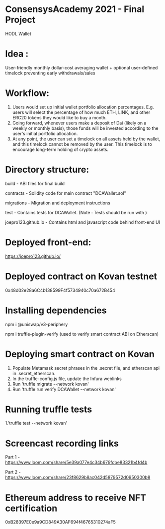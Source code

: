 # ConsensysAcademy 2021 - Final Project
HODL Wallet

# Idea : 
User-friendly monthly dollar-cost averaging wallet + optional user-defined timelock preventing early withdrawals/sales

# Workflow:
1. Users would set up initial wallet portfolio allocation percentages. E.g. users will select the percentage of how much ETH, LINK, and other ERC20 tokens they would like to buy a month. 
2. Going forward, whenever users make a deposit of Dai (likely on a weekly or monthly basis), those funds will be invested according to the user's initial portfolio allocation.
3. At any point, the user can set a timelock on all assets held by the wallet, and this timelock cannot be removed by the user. This timelock is to encourage long-term holding of crypto assets.

# Directory structure:
build - ABI files for final build

contracts - Solidity code for main contract "DCAWallet.sol"

migrations - Migration and deployment instructions

test - Contains tests for DCAWallet. (Note : Tests should be run with )

joepro123.github.io - Contains html and javascript code behind front-end UI


# Deployed front-end:
https://joepro123.github.io/

# Deployed contract on Kovan testnet
0x48d02e28a6C4b138599F4f5734940c70a672B454

# Installing dependencies
npm i @uniswap/v3-periphery

npm i truffle-plugin-verify  (used to verify smart contract ABI on Etherscan)

# Deploying smart contract on Kovan
1. Populate Metamask secret phrases in the .secret file, and etherscan api in .secret_etherscan.
2. In the truffle-config.js file, update the Infura weblinks 
3. Run 'truffle migrate --network kovan'
4. Run 'truffle run verify DCAWallet --network kovan'


# Running truffle tests
1.'truffle test --network kovan'

# Screencast recording links
Part 1 - https://www.loom.com/share/5e39a077e4c34b679fcbe83321b4fd4b

Part 2 - https://www.loom.com/share/23f8629b8ac042d5879572d0950300b8 

# Ethereum address to receive NFT certification
0xB28397E0e9a9CD849A30AF694f46765310274aF5